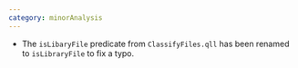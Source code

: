 ```yaml
---
category: minorAnalysis
---
```

* The `isLibaryFile` predicate from `ClassifyFiles.qll` has been renamed to `isLibraryFile` to fix a typo. 
